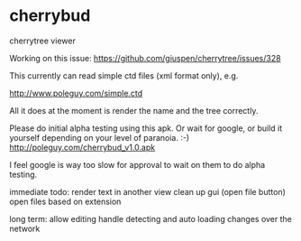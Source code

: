 # cherrybud
cherrytree viewer

Working on this issue:
https://github.com/giuspen/cherrytree/issues/328

This currently can read simple ctd files (xml format only), e.g.

http://www.poleguy.com/simple.ctd

All it does at the moment is render the name and the tree correctly.

Please do initial alpha testing using this apk. Or wait for google, or build it yourself depending on your level of paranoia. :-)
http://poleguy.com/cherrybud_v1.0.apk

I feel google is way too slow for approval to wait on them to do alpha testing.

immediate todo:
render text in another view
clean up gui (open file button)
open files based on extension

long term:
allow editing
handle detecting and auto loading changes over the network
